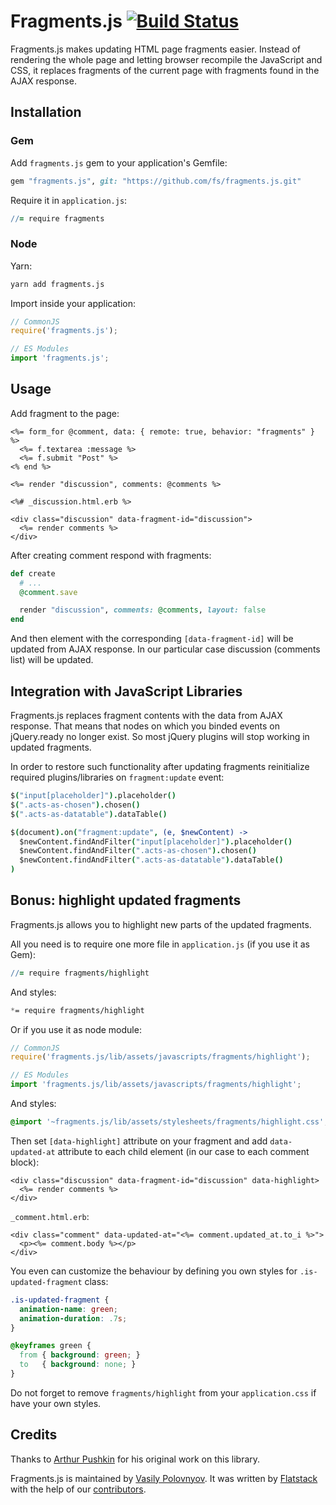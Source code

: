 # Fragments.js [![Build Status](https://semaphoreapp.com/api/v1/projects/1acda4e5-b3ab-46de-97c6-69d0dd7a9144/261439/shields_badge.svg)](https://semaphoreapp.com/fs/fragments-js)

Fragments.js makes updating HTML page fragments easier. Instead of rendering the whole page and
letting browser recompile the JavaScript and CSS, it replaces fragments of the current page
with fragments found in the AJAX response.


## Installation

### Gem

Add `fragments.js` gem to your application's Gemfile:

```ruby
gem "fragments.js", git: "https://github.com/fs/fragments.js.git"
```

Require it in `application.js`:

```coffeescript
//= require fragments
```

### Node

Yarn:
```sh
yarn add fragments.js
```

Import inside your application:
```js
// CommonJS
require('fragments.js');

// ES Modules
import 'fragments.js';
```

## Usage

Add fragment to the page:

```erb
<%= form_for @comment, data: { remote: true, behavior: "fragments" } %>
  <%= f.textarea :message %>
  <%= f.submit "Post" %>
<% end %>

<%= render "discussion", comments: @comments %>
```

```erb
<%# _discussion.html.erb %>

<div class="discussion" data-fragment-id="discussion">
  <%= render comments %>
</div>
```

After creating comment respond with fragments:

```ruby
def create
  # ...
  @comment.save

  render "discussion", comments: @comments, layout: false
end
```

And then element with the corresponding `[data-fragment-id]` will be updated from AJAX response.
In our particular case discussion (comments list) will be updated.

## Integration with JavaScript Libraries

Fragments.js replaces fragment contents with the data from AJAX response.
That means that nodes on which you binded events on jQuery.ready no longer exist.
So most jQuery plugins will stop working in updated fragments.

In order to restore such functionality after updating fragments
reinitialize required plugins/libraries on `fragment:update` event:


```coffeescript
$("input[placeholder]").placeholder()
$(".acts-as-chosen").chosen()
$(".acts-as-datatable").dataTable()

$(document).on("fragment:update", (e, $newContent) ->
  $newContent.findAndFilter("input[placeholder]").placeholder()
  $newContent.findAndFilter(".acts-as-chosen").chosen()
  $newContent.findAndFilter(".acts-as-datatable").dataTable()
)
```

## Bonus: highlight updated fragments

Fragments.js allows you to highlight new parts of the updated fragments.

All you need is to require one more file in `application.js` (if you use it as Gem):

```coffeescript
//= require fragments/highlight
```

And styles:

```css
*= require fragments/highlight
```

Or if you use it as node module:

```js
// CommonJS
require('fragments.js/lib/assets/javascripts/fragments/highlight');

// ES Modules
import 'fragments.js/lib/assets/javascripts/fragments/highlight';
```

And styles:
```scss
@import '~fragments.js/lib/assets/stylesheets/fragments/highlight.css';
```

Then set `[data-highlight]` attribute on your fragment and
add `data-updated-at` attribute to each child element (in our case to each comment block):

```erb
<div class="discussion" data-fragment-id="discussion" data-highlight>
  <%= render comments %>
</div>
```

`_comment.html.erb`:
```erb
<div class="comment" data-updated-at="<%= comment.updated_at.to_i %>">
  <p><%= comment.body %></p>
</div>
```

You even can customize the behaviour by defining you own styles for `.is-updated-fragment` class:

```css
.is-updated-fragment {
  animation-name: green;
  animation-duration: .7s;
}

@keyframes green {
  from { background: green; }
  to   { background: none; }
}
```

Do not forget to remove `fragments/highlight` from your `application.css` if have your own styles.

## Credits

Thanks to [Arthur Pushkin](https://github.com/4r2r) for his original work on this library.

Fragments.js is maintained by [Vasily Polovnyov](https://github.com/vast).
It was written by [Flatstack](http://www.flatstack.com) with the help of our
[contributors](https://github.com/fs/fragments.js/contributors).
